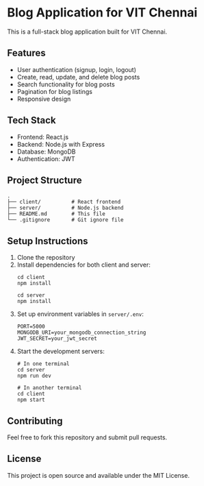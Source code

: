 # Blog Application for VIT Chennai

This is a full-stack blog application built for VIT Chennai.

## Features
- User authentication (signup, login, logout)
- Create, read, update, and delete blog posts
- Search functionality for blog posts
- Pagination for blog listings
- Responsive design

## Tech Stack
- Frontend: React.js
- Backend: Node.js with Express
- Database: MongoDB
- Authentication: JWT

## Project Structure
```
.
├── client/          # React frontend
├── server/          # Node.js backend
├── README.md        # This file
└── .gitignore       # Git ignore file
```

## Setup Instructions

1. Clone the repository
2. Install dependencies for both client and server:
   ```
   cd client
   npm install
   
   cd server
   npm install
   ```
3. Set up environment variables in `server/.env`:
   ```
   PORT=5000
   MONGODB_URI=your_mongodb_connection_string
   JWT_SECRET=your_jwt_secret
   ```
4. Start the development servers:
   ```
   # In one terminal
   cd server
   npm run dev
   
   # In another terminal
   cd client
   npm start
   ```

## Contributing
Feel free to fork this repository and submit pull requests.

## License
This project is open source and available under the MIT License.
